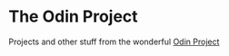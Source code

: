 # The Odin Project
Projects and other stuff from the wonderful [Odin Project](https://www.theodinproject.com)
